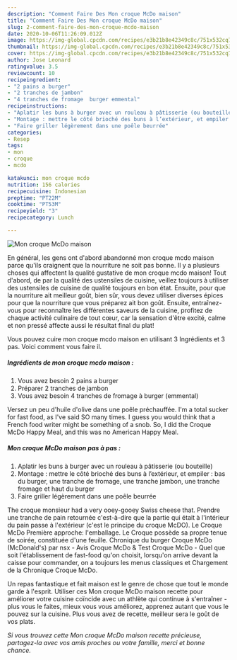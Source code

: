 ```yaml
---
description: "Comment Faire Des Mon croque McDo maison"
title: "Comment Faire Des Mon croque McDo maison"
slug: 2-comment-faire-des-mon-croque-mcdo-maison
date: 2020-10-06T11:26:09.012Z
image: https://img-global.cpcdn.com/recipes/e3b21b8e42349c8c/751x532cq70/mon-croque-mcdo-maison-photo-principale-de-la-recette.jpg
thumbnail: https://img-global.cpcdn.com/recipes/e3b21b8e42349c8c/751x532cq70/mon-croque-mcdo-maison-photo-principale-de-la-recette.jpg
cover: https://img-global.cpcdn.com/recipes/e3b21b8e42349c8c/751x532cq70/mon-croque-mcdo-maison-photo-principale-de-la-recette.jpg
author: Jose Leonard
ratingvalue: 3.5
reviewcount: 10
recipeingredient:
- "2 pains a burger"
- "2 tranches de jambon"
- "4 tranches de fromage  burger emmental"
recipeinstructions:
- "Aplatir les buns à burger avec un rouleau à pâtisserie (ou bouteille)"
- "Montage : mettre le côté brioché des buns à l’extérieur, et empiler : bas du burger, une tranche de fromage, une tranche jambon, une tranche fromage et haut du burger"
- "Faire griller légèrement dans une poêle beurrée"
categories:
- Resep
tags:
- mon
- croque
- mcdo

katakunci: mon croque mcdo 
nutrition: 156 calories
recipecuisine: Indonesian
preptime: "PT22M"
cooktime: "PT53M"
recipeyield: "3"
recipecategory: Lunch

---
```



![Mon croque McDo maison](https://img-global.cpcdn.com/recipes/e3b21b8e42349c8c/751x532cq70/mon-croque-mcdo-maison-photo-principale-de-la-recette.jpg)

En général, les gens ont d'abord abandonné mon croque mcdo maison parce qu'ils craignent que la nourriture ne soit pas bonne. Il y a plusieurs choses qui affectent la qualité gustative de mon croque mcdo maison! Tout d'abord, de par la qualité des ustensiles de cuisine, veillez toujours à utiliser des ustensiles de cuisine de qualité toujours en bon état. Ensuite, pour que la nourriture ait meilleur goût, bien sûr, vous devez utiliser diverses épices pour que la nourriture que vous préparez ait bon goût. Ensuite, entraînez-vous pour reconnaître les différentes saveurs de la cuisine, profitez de chaque activité culinaire de tout cœur, car la sensation d'être excité, calme et non pressé affecte aussi le résultat final du plat!

<!--inarticleads1-->

Vous pouvez cuire mon croque mcdo maison en utilisant 3 Ingrédients et 3 pas. Voici comment vous faire il.

##### Ingrédients de mon croque mcdo maison :

1. Vous avez besoin 2 pains a burger
1. Préparer 2 tranches de jambon
1. Vous avez besoin 4 tranches de fromage à burger (emmental)


Versez un peu d&#39;huile d&#39;olive dans une poêle préchauffée. I&#39;m a total sucker for fast food, as I&#39;ve said SO many times. I guess you would think that a French food writer might be something of a snob. So, I did the Croque McDo Happy Meal, and this was no American Happy Meal. 

<!--inarticleads2-->

##### Mon croque McDo maison pas à pas :

1. Aplatir les buns à burger avec un rouleau à pâtisserie (ou bouteille)
1. Montage : mettre le côté brioché des buns à l’extérieur, et empiler : bas du burger, une tranche de fromage, une tranche jambon, une tranche fromage et haut du burger
1. Faire griller légèrement dans une poêle beurrée


The croque monsieur had a very ooey-gooey Swiss cheese that. Prendre une tranche de pain retournée c&#39;est-à-dire que la partie qui était à l&#39;intérieur du pain passe à l&#39;extérieur (c&#39;est le principe du croque McDO). Le Croque McDo Première approche: l&#39;emballage. Le Croque possède sa propre tenue de soirée, constituée d&#39;une feuille. Chronique du burger Croque McDo (McDonald&#39;s) par nsx - Avis Croque McDo &amp; Test Croque McDo - Quel que soit l&#39;établissement de fast-food qu&#39;on choisit, lorsqu&#39;on arrive devant la caisse pour commander, on a toujours les menus classiques et Chargement de la Chronique Croque McDo. 

<!--inarticleads1-->

<p>
Un repas fantastique et fait maison est le genre de chose que tout le monde garde à l'esprit. Utiliser ces Mon croque McDo maison recette pour améliorer votre cuisine coïncide avec un athlète qui continue à s'entraîner - plus vous le faites, mieux vous vous améliorez, apprenez autant que vous le pouvez sur la cuisine. Plus vous avez de recette, meilleur sera le goût de vos plats.
</p>

<p>
<i>Si vous trouvez cette Mon croque McDo maison recette précieuse, partagez-la avec vos amis proches ou votre famille, merci et bonne chance.</i>
</p>
